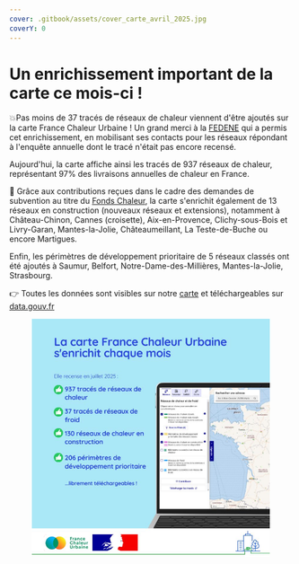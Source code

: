 ```yaml
---
cover: .gitbook/assets/cover_carte_avril_2025.jpg
coverY: 0
---
```


# Un enrichissement important de la carte ce mois-ci !

💥Pas moins de 37 tracés de réseaux de chaleur viennent d'être ajoutés sur la carte France Chaleur Urbaine ! Un grand merci à la [FEDENE](https://fedene.fr/) qui a permis cet enrichissement, en mobilisant ses contacts pour les réseaux répondant à l'enquête annuelle dont le tracé n'était pas encore recensé.

Aujourd'hui, la carte affiche ainsi les tracés de 937 réseaux de chaleur, représentant 97% des livraisons annuelles de chaleur en France.

🚀 Grâce aux contributions reçues dans le cadre des demandes de subvention au titre du [Fonds Chaleur](https://fondschaleur.ademe.fr/), la carte s'enrichit également de 13 réseaux en construction (nouveaux réseaux et extensions), notamment à Château-Chinon, Cannes (croisette), Aix-en-Provence, Clichy-sous-Bois et Livry-Garan, Mantes-la-Jolie, Châteaumeillant, La Teste-de-Buche ou encore Martigues.

Enfin, les périmètres de développement prioritaire de 5 réseaux classés ont été ajoutés à Saumur, Belfort, Notre-Dame-des-Millières, Mantes-la-Jolie, Strasbourg.

👉 Toutes les données sont visibles sur notre [carte](https://france-chaleur-urbaine.beta.gouv.fr/carte) et téléchargeables sur [data.gouv.fr](https://www.data.gouv.fr/datasets/traces-des-reseaux-de-chaleur-et-de-froid/)

<figure><img src=".gitbook/assets/FCU_carte_juillet_2025.jpg" alt=""><figcaption></figcaption></figure>
